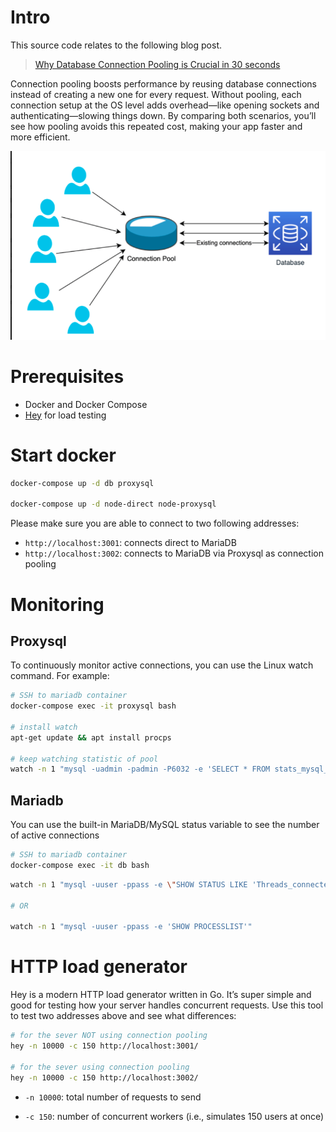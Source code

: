 # Intro

This source code relates to the following blog post.

> [Why Database Connection Pooling is Crucial in 30 seconds](https://open.substack.com/pub/hihoay/p/why-database-connection-pooling-is?r=1xbaxi&utm_campaign=post&utm_medium=web&showWelcomeOnShare=true)

Connection pooling boosts performance by reusing database connections instead of creating a new one for every request. Without pooling, each connection setup at the OS level adds overhead—like opening sockets and authenticating—slowing things down. By comparing both scenarios, you’ll see how pooling avoids this repeated cost, making your app faster and more efficient.

![](./conn-pool.png)

# Prerequisites

- Docker and Docker Compose
- [Hey](https://github.com/rakyll/hey) for load testing

# Start docker

```sh
docker-compose up -d db proxysql

docker-compose up -d node-direct node-proxysql
```

Please make sure you are able to connect to two following addresses:

- `http://localhost:3001`: connects direct to MariaDB
- `http://localhost:3002`: connects to MariaDB via Proxysql as connection pooling

# Monitoring

## Proxysql

To continuously monitor active connections, you can use the Linux watch command. For example:

```sh
# SSH to mariadb container
docker-compose exec -it proxysql bash

# install watch
apt-get update && apt install procps

# keep watching statistic of pool
watch -n 1 "mysql -uadmin -padmin -P6032 -e 'SELECT * FROM stats_mysql_connection_pool \G;'"
```

## Mariadb

You can use the built-in MariaDB/MySQL status variable to see the number of active connections

```sh
# SSH to mariadb container
docker-compose exec -it db bash
```

```sh
watch -n 1 "mysql -uuser -ppass -e \"SHOW STATUS LIKE 'Threads_connected';\""

# OR

watch -n 1 "mysql -uuser -ppass -e 'SHOW PROCESSLIST'"
```

# HTTP load generator

Hey is a modern HTTP load generator written in Go. It’s super simple and good for testing how your server handles concurrent requests. Use this tool to test two addresses above and see what differences:

```sh
# for the sever NOT using connection pooling
hey -n 10000 -c 150 http://localhost:3001/

# for the sever using connection pooling
hey -n 10000 -c 150 http://localhost:3002/
```

- `-n 10000`: total number of requests to send

- `-c 150`: number of concurrent workers (i.e., simulates 150 users at once)
